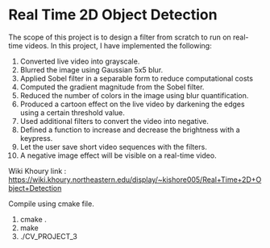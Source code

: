 # Real Time 2D Object Detection 

The scope of this project is to design a filter from scratch to run on real-time videos. In this project, I have implemented the following: 

1. Converted live video into grayscale.
2. Blurred the image using Gaussian 5x5 blur.
3. Applied Sobel filter in a separable form to reduce computational costs
4. Computed the gradient magnitude from the Sobel filter.
5. Reduced the number of colors in the image using blur quantification.
6. Produced a cartoon effect on the live video by darkening the edges using a certain threshold value.
7. Used additional filters to convert the video into negative.
8. Defined a function to increase and decrease the brightness with a keypress.
9. Let the user save short video sequences with the filters.
10. A negative image effect will be visible on a real-time video. 

Wiki Khoury link : https://wiki.khoury.northeastern.edu/display/~kishore005/Real+Time+2D+Object+Detection

Compile using cmake file.
1. cmake .
2. make
3. ./CV_PROJECT_3
